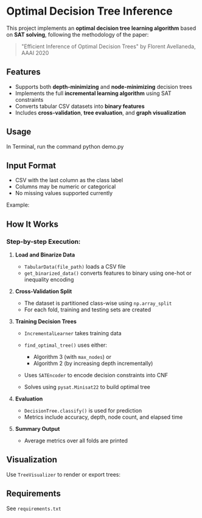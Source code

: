 # Optimal Decision Tree Inference

This project implements an **optimal decision tree learning algorithm** based on **SAT solving**, following the methodology of the paper:

> "Efficient Inference of Optimal Decision Trees" by Florent Avellaneda, AAAI 2020

## Features

* Supports both **depth-minimizing** and **node-minimizing** decision trees
* Implements the full **incremental learning algorithm** using SAT constraints
* Converts tabular CSV datasets into **binary features**
* Includes **cross-validation**, **tree evaluation**, and **graph visualization**


## Usage

In Terminal, run the command python demo.py

## Input Format

* CSV with the last column as the class label
* Columns may be numeric or categorical
* No missing values supported currently

Example:

## How It Works

### Step-by-step Execution:

1. **Load and Binarize Data**

   * `TabularData(file_path)` loads a CSV file
   * `get_binarized_data()` converts features to binary using one-hot or inequality encoding

2. **Cross-Validation Split**

   * The dataset is partitioned class-wise using `np.array_split`
   * For each fold, training and testing sets are created

3. **Training Decision Trees**

   * `IncrementalLearner` takes training data
   * `find_optimal_tree()` uses either:

     * Algorithm 3 (with `max_nodes`) or
     * Algorithm 2 (by increasing depth incrementally)
   * Uses `SATEncoder` to encode decision constraints into CNF
   * Solves using `pysat.Minisat22` to build optimal tree

4. **Evaluation**

   * `DecisionTree.classify()` is used for prediction
   * Metrics include accuracy, depth, node count, and elapsed time

5. **Summary Output**

   * Average metrics over all folds are printed

## Visualization

Use `TreeVisualizer` to render or export trees:


## Requirements

See `requirements.txt` 
